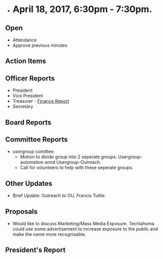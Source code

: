 * # April 18, 2017, 6:30pm - 7:30pm.

## Open
* Attendance
* Approve previous minutes

## Action Items

## Officer Reports
* President
* Vice President
* Treasurer - [Finance Report](https://docs.google.com/presentation/d/1LO3OkofXvd7qWpbfH0ANNVMEwExWac2B1gG3aZGAU0Y/edit?usp=sharing)
* Secretary

## Board Reports


## Committee Reports
  - usergroup comittee. 
       - Motion to divide group into 2 seperate groups: Usergroup-automation annd Usergroup-Outreach. 
       - Call for volunteers to help with these seperate groups.
## Other Updates
   - Brief Update: Outreach to OU, Francis Tuttle.

## Proposals
  - Would like to discuss Marketing/Mass Media Exposure. Techlahoma could use some advertisement to increase exposure to the public and make the name more recognisable.
## President's Report 
